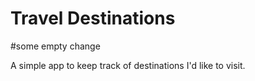 # Travel Destinations
#some empty change

A simple app to keep track of destinations I'd like to visit.